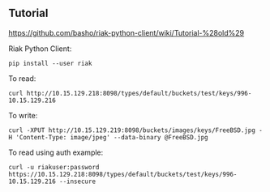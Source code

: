 Tutorial
--------

https://github.com/basho/riak-python-client/wiki/Tutorial-%28old%29

Riak Python Client:

    pip install --user riak


To read:

    curl http://10.15.129.218:8098/types/default/buckets/test/keys/996-10.15.129.216

To write:

    curl -XPUT http://10.15.129.219:8098/buckets/images/keys/FreeBSD.jpg -H 'Content-Type: image/jpeg' --data-binary @FreeBSD.jpg

To read using auth example:

    curl -u riakuser:password https://10.15.129.218:8098/types/default/buckets/test/keys/996-10.15.129.216 --insecure
